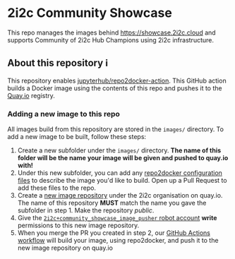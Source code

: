 # 2i2c Community Showcase

This repo manages the images behind https://showcase.2i2c.cloud and supports Community of 2i2c Hub Champions using 2i2c infrastructure.

## About this repository :information_source:

This repository enables [jupyterhub/repo2docker-action](https://github.com/jupyterhub/repo2docker-action).
This GitHub action builds a Docker image using the contents of this repo and pushes it to the [Quay.io](https://quay.io/) registry.

### Adding a new image to this repo

All images build from this repository are stored in the `images/` directory.
To add a new image to be built, follow these steps:

1. Create a new subfolder under the `images/` directory.
   **The name of this folder will be the name your image will be given and pushed to quay.io with!**
2. Under this new subfolder, you can add any [repo2docker configuration files](https://repo2docker.readthedocs.io/en/latest/config_files.html) to describe the image you'd like to build.
   Open up a Pull Request to add these files to the repo.
3. Create a [new image repository](https://quay.io/new/?namespace=2i2c) under the 2i2c organisation on quay.io.
   The name of this repository **MUST** match the name you gave the subfolder in step 1.
   Make the repository _public_.
4. Give the [`2i2c+community_showcase_image_pusher` robot account](https://quay.io/organization/2i2c?tab=robots) **write** permissions to this new image repository.
5. When you merge the PR you created in step 2, our [GitHub Actions workflow](https://github.com/2i2c-org/community-showcase/blob/main/.github/workflows/build-images.yaml) will build your image, using repo2docker, and push it to the new image repository on quay.io
